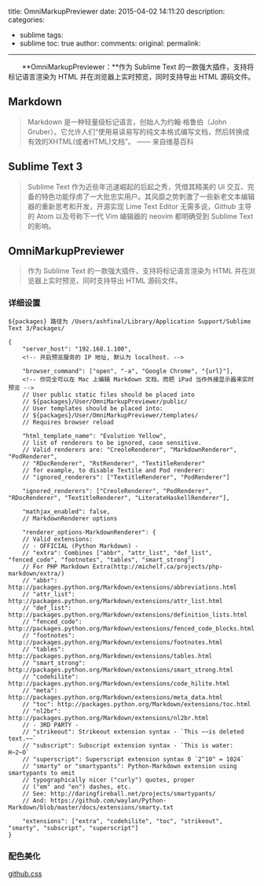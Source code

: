 title: OmniMarkupPreviewer
date: 2015-04-02 14:11:20
description: 
categories:
- sublime
tags:
- sublime
toc: true
author:
comments:
original:
permalink: 
---

　　**OmniMarkupPreviewer：**作为 Sublime Text 的一款强大插件，支持将标记语言渲染为 HTML 并在浏览器上实时预览，同时支持导出 HTML 源码文件。

<!-- more -->

## Markdown

>Markdown 是一种轻量级标记语言，创始人为约翰·格鲁伯（John Gruber）。它允许人们“使用易读易写的纯文本格式编写文档，然后转换成有效的XHTML(或者HTML)文档”。 —— 来自维基百科

## Sublime Text 3

>Sublime Text 作为近些年迅速崛起的后起之秀，凭借其精美的 UI 交互、完备的特色功能俘虏了一大批忠实用户。其风靡之势刺激了一些新老文本编辑器的重新思考和开发，开源实现 Lime Text Editor 无需多说，Github 主导的 Atom 以及号称下一代 Vim 编辑器的 neovim 都明确受到 Sublime Text 的影响。

## OmniMarkupPreviewer

>作为 Sublime Text 的一款强大插件，支持将标记语言渲染为 HTML 并在浏览器上实时预览，同时支持导出 HTML 源码文件。

### 详细设置

```
${packages} 路径为 /Users/ashfinal/Library/Application Support/Sublime Text 3/Packages/

{
	"server_host": "192.168.1.100",
	<!-- 开启预览服务的 IP 地址, 默认为 localhost. -->

	"browser_command": ["open", "-a", "Google Chrome", "{url}"],
	<!-- 你完全可以在 Mac 上编辑 Markdown 文档，而把 iPad 当作外接显示器来实时预览 -->
	// User public static files should be placed into
	// ${packages}/User/OmniMarkupPreviewer/public/
	// User templates should be placed into:
	// ${packages}/User/OmniMarkupPreviewer/templates/
	// Requires browser reload

	"html_template_name": "Evolution Yellow",
	// list of renderers to be ignored, case sensitive.
	// Valid renderers are: "CreoleRenderer", "MarkdownRenderer", "PodRenderer",
	// "RDocRenderer", "RstRenderer", "TextitleRenderer"
	// for example, to disable Textile and Pod renderer:
	// "ignored_renderers": ["TextitleRenderer", "PodRenderer"]

	"ignored_renderers": ["CreoleRenderer", "PodRenderer", "RDocRenderer", "TextitleRenderer", "LiterateHaskellRenderer"],

	"mathjax_enabled": false,
	// MarkdownRenderer options

	"renderer_options-MarkdownRenderer": {
	// Valid extensions:
	// - OFFICIAL (Python Markdown) -
	// "extra": Combines ["abbr", "attr_list", "def_list", "fenced_code", "footnotes", "tables", "smart_strong"]
	// For PHP Markdown Extra(http://michelf.ca/projects/php-markdown/extra/)
	// "abbr": http://packages.python.org/Markdown/extensions/abbreviations.html
	// "attr_list": http://packages.python.org/Markdown/extensions/attr_list.html
	// "def_list": http://packages.python.org/Markdown/extensions/definition_lists.html
	// "fenced_code": http://packages.python.org/Markdown/extensions/fenced_code_blocks.html
	// "footnotes": http://packages.python.org/Markdown/extensions/footnotes.html
	// "tables": http://packages.python.org/Markdown/extensions/tables.html
	// "smart_strong": http://packages.python.org/Markdown/extensions/smart_strong.html
	// "codehilite": http://packages.python.org/Markdown/extensions/code_hilite.html
	// "meta": http://packages.python.org/Markdown/extensions/meta_data.html
	// "toc": http://packages.python.org/Markdown/extensions/toc.html
	// "nl2br": http://packages.python.org/Markdown/extensions/nl2br.html
	// - 3RD PARTY -
	// "strikeout": Strikeout extension syntax - `This ~~is deleted text.~~`
	// "subscript": Subscript extension syntax - `This is water: H~2~O`
	// "superscript": Superscript extension syntax 0 `2^10^ = 1024`
	// "smarty" or "smartypants": Python-Markdown extension using smartypants to emit
	// typographically nicer ("curly") quotes, proper
	// ("em" and "en") dashes, etc.
	// See: http://daringfireball.net/projects/smartypants/
	// And: https://github.com/waylan/Python-Markdown/blob/master/docs/extensions/smarty.txt

	"extensions": ["extra", "codehilite", "toc", "strikeout", "smarty", "subscript", "superscript"]
}
```

### 配色美化

[github.css](https://github.com/luuman/sublime-config/blob/master/OmniMarkupPreviewer/public/github.css "github.css")
